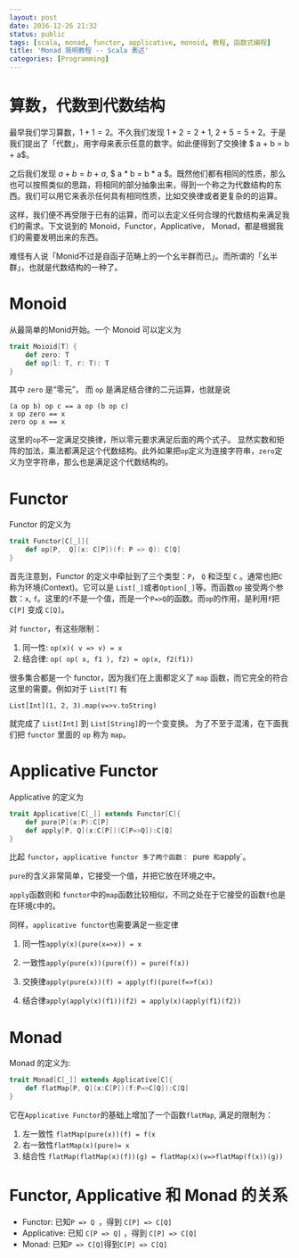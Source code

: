 ```yaml
---
layout: post
date: 2016-12-26 21:32
status: public
tags: [scala, monad, functor, applicative, monoid, 教程, 函数式编程]
title: 'Monad 简明教程 -- Scala 表述'
categories: [Programming]
---
```


# 算数，代数到代数结构
最早我们学习算数，$1+1 = 2$。不久我们发现 $1 + 2 = 2 + 1$, $2 + 5 = 5 + 2$。于是我们提出了「代数」，用字母来表示任意的数字。如此便得到了交换律 $ a + b = b + a$。

之后我们发现 $a + b = b + a$, $ a * b = b *  a $。既然他们都有相同的性质，那么也可以按照类似的思路，将相同的部分抽象出来，得到一个称之为代数结构的东西。我们可以用它来表示任何具有相同性质，比如交换律或者更复杂的的运算。

这样，我们便不再受限于已有的运算，而可以去定义任何合理的代数结构来满足我们的需求。下文说到的 Monoid，Functor，Applicative， Monad，都是根据我们的需要发明出来的东西。

难怪有人说「Monid不过是自函子范畴上的一个幺半群而已」。而所谓的「幺半群」，也就是代数结构的一种了。

# Monoid
从最简单的Monid开始。一个 Monoid 可以定义为
```scala
trait Moioid[T] {
    def zero: T
    def op(l: T, r: T): T
}
```
其中 `zero` 是“零元”， 而 `op` 是满足结合律的二元运算，也就是说
```
(a op b) op c == a op (b op c) 
x op zero == x
zero op x == x
```
这里的`op`不一定满足交换律，所以零元要求满足后面的两个式子。
显然实数和矩阵的加法，乘法都满足这个代数结构。此外如果把`op`定义为连接字符串，`zero`定义为空字符串，那么也是满足这个代数结构的。
# Functor
Functor 的定义为
```scala
trait Functor[C[_]]{
    def op[P,  Q](x: C[P])(f: P => Q): C[Q]
}
```
首先注意到，Functor 的定义中牵扯到了三个类型：`P`， `Q` 和泛型 `C` 。通常也把`C`称为环境(Context)。它可以是 `List[_]`或者`Option[_]`等。而函数`op` 接受两个参数：`x`, `f`。这里的`f`不是一个值，而是一个`P=>Q`的函数。而`op`的作用，是利用`f`把`C[P]` 变成 `C[Q]`。

对 `functor`，有这些限制：
1.  同一性: `op(x)( v => v) = x`
2.  结合律: `op( op( x, f1 ), f2) = op(x, f2(f1))`

很多集合都是一个 functor，因为我们在上面都定义了 `map` 函数，而它完全的符合这里的需要。例如对于 `List[T]` 有
```
List[Int](1, 2, 3).map(v=>v.toString)
```
就完成了 `List[Int]` 到 `List[String]`的一个变变换。 为了不至于混淆，在下面我们把 `functor` 里面的  `op` 称为 `map`。
# Applicative Functor 
Applicative 的定义为
```scala
trait Applicative[C[_]] extends Functor[C]{
    def pure[P](x:P):C[P]
    def apply[P, Q](x:C[P])(C[P=>Q]):C[Q]   
}
```

比起 `functor`，`applicative functor 多了两个函数： `pure` 和`apply`。

`pure`的含义非常简单，它接受一个值，并把它放在环境之中。

`apply`函数则和 `functor`中的`map`函数比较相似，不同之处在于它接受的函数`f`也是在环境`C`中的。

同样，`applicative functor`也需要满足一些定律

1. 同一性`apply(x)(pure(x=>x)) = x`

2. 一致性`apply(pure(x))(pure(f)) = pure(f(x))`

3. 交换律`apply(pure(x))(f) = apply(f)(pure(f=>f(x))` 

4. 结合律`apply(apply(x)(f1))(f2) = apply(x)(apply(f1)(f2)) `


# Monad

Monad 的定义为:

```scala
trait Monad[C[_]] extends Applicative[C]{
    def flatMap[P, Q](x:C[P])(f:P=>C[Q]):C[Q]
}
```

它在`Applicative Functor`的基础上增加了一个函数`flatMap`, 满足的限制为：

1. 左一致性 `flatMap(pure(x))(f) = f(x`
2. 右一致性`flatMap(x)(pure)= x`
3. 结合性 `flatMap(flatMap(x)(f))(g) = flatMap(x)(v=>flatMap(f(x))(g))`

# Functor, Applicative 和 Monad 的关系

* Functor: 已知`P => Q `，得到 `C[P] => C[Q]`
* Applicative: 已知 `C[P => Q]` ，得到 `C[P] => C[Q]`
* Monad: 已知`P => C[Q]`得到`C[P] => C[Q]`